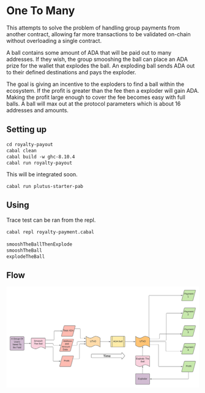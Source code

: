 # One To Many

This attempts to solve the problem of handling group payments from another contract, allowing far more transactions to be validated on-chain without overloading a single contract.

A ball contains some amount of ADA that will be paid out to many addresses. If they wish, the group smooshing the ball can place an ADA prize for the wallet that explodes the ball. An exploding ball sends ADA out to their defined destinations and pays the exploder.

The goal is giving an incentive to the exploders to find a ball within the ecosystem. If the profit is greater than the fee then a exploder will gain ADA. Making the profit large enough to cover the fee becomes easy with full balls. A ball will max out at the protocol parameters which is about 16 addresses and amounts.

## Setting up


```
cd royalty-payout
cabal clean
cabal build -w ghc-8.10.4
cabal run royalty-payout
```

This will be integrated soon.
```
cabal run plutus-starter-pab
```

## Using

Trace test can be ran from the repl.

```
cabal repl royalty-payment.cabal

smooshTheBallThenExplode
smooshTheBall
explodeTheBall
```


## Flow

![alt text](ADABall.png)